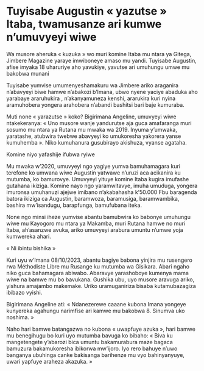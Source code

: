 # Tuyisabe Augustin « yazutse » Itaba, twamusanze ari kumwe n’umuvyeyi wiwe

Wa musore aheruka « kuzuka » wo muri komine Itaba mu ntara ya Gitega, Jimbere Magazine yaraye imwiboneye amaso mu yandi. Tuyisabe Augustin, afise imyaka 18 uharuriye aho yavukiye, yavutse ari umuhungu umwe mu bakobwa munani

Tuyisabe yumvise umumenyeshamakuru wa Jimbere ariko araganira n’abavyeyi biwe hamwe n’abakozi b’Imana, ubwo nyene yaciye abaduka aho yarabaye araruhukira , n’akanyamuneza kenshi, ararukira kuri nyina aramuhobera yongera arahobera n’abandi bashitsi bari baje kumuraba.

Muti none « yarazutse » koko?
Bigirimana Angeline, umuvyeyi wiwe ntakekeranya: « Uno musore wanje yandurutse aja guca amafaranga muri sosumo mu ntara ya Rutana mu mwaka wa 2019. Inyuma y’umwaka, yaratashe, atubwira twebwe abavyeyi ko umukoresha yakorera yanse kumuhemba ». Niko kumuhanura gusubirayo akishuza, vyanse agataha.

Komine niyo yafashije ifubwa ryiwe

Mu mwaka w’2020, umuvyeyi ngo yagiye yumva bamuhamagara kuri terefone ko umwana wiwe Augustin yatwawe n’uruzi aca acikanira ku mutumba, ko bamurovye. Umuvyeyi yituye komine Itaba kugira imufashe gutahana ikiziga. Komine nayo ngo yaramwitavye, imuha umuduga, yongera imuronsa umuhanuzi ajejwe imibano n’akabahasha k’50.000 Fbu baragenda batora ikiziga ca Augustin, baramwoza, baramusiga, baramwambika, bashira mw’isandugu, barapfunga, bamufubana iteka.

None ngo minsi iheze yumvise abantu bamubwira ko babonye umuhungu wiwe mu Kayogoro mu ntara ya Makamba, muri Rutana hamwe no muri Itaba, ah’asanzwe avuka, ariko umuvyeyi arabura umuntu n’umwe yoja kumwereka ahari.

« Ni ibintu bishika »

Kuri uyu w’Imana 08/10/2023, abantu bagiye babona yinjira mu rusengero rwa Méthodiste Libre mu Rusange ku mutumba wa Gisikara. Abari ngaho niko guca bahamagara abiwabo. Abaravye yarashoboye kumenya mama wiwe na bamwe mu bo bavukana.
Gushika ubu, uyo musore aravuga ariko, yishura amajambo makemake. Uriko uramuganiriza bisaba kutamubazagiza ibibazo vyishi.

Bigirimana Angeline ati: « Ndanezerewe caaane kubona Imana yongeye kunyereka agahungu narimfise ari kamwe mu bakobwa 8. Sinumva uko noshima. »

Naho hari bamwe batangazwa no kubona « uwapfuye azuka », hari bamwe mu benegihugu bo kuri uyo mutumba bavuga ko bibaho: « Biva ku mangetengete y’abarozi bica umuntu bakamurabura maze bagaca bamuzura bakamukoresha ibikorwa mw’ijoro. Iyo rero bahuye n’uwo banganya ubuhinga canke bakisanga barihenze mu vyo bahinyanyuye, uwari yapfuye araheza akazuka. »